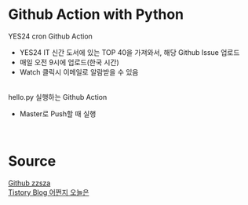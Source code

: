 # Github Action with Python

YES24 cron Github Action
- YES24 IT 신간 도서에 있는 TOP 40을 가져와서, 해당 Github Issue 업로드
- 매일 오전 9시에 업로드(한국 시간)
- Watch 클릭시 이메일로 알람받을 수 있음

<br/>hello.py 실행하는 Github Action
- Master로 Push할 때 실행
<br/>

# Source
[Github zzsza](https://github.com/zzsza/github-action-with-python)
<br/>[Tistory Blog 어쩐지 오늘은](https://zzsza.github.io/development/2020/06/06/github-action/)
